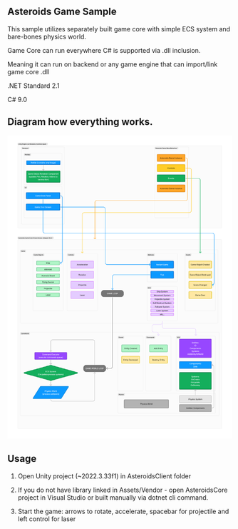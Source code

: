 ## Asteroids Game Sample

This sample utilizes separately built game core with simple ECS system and bare-bones physics world.

Game Core can run everywhere C# is supported via .dll inclusion.

Meaning it can run on backend or any game engine that can import/link game core .dll

.NET Standard 2.1

C# 9.0

## Diagram how everything works.

![alt text](asteroids-game-scheme.png "Diagram")

## Usage

1) Open Unity project (~2022.3.33f1) in AsteroidsClient folder

2) If you do not have library linked in Assets/Vendor - open AsteroidsCore project in Visual Studio or built manually via dotnet cli command.

3) Start the game: arrows to rotate, accelerate, spacebar for projectile and left control for laser